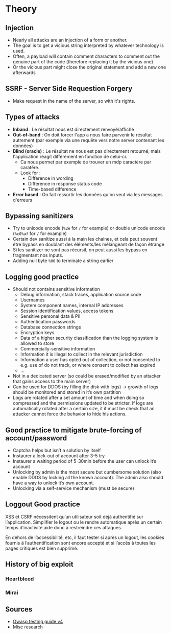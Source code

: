 # Theory

## Injection

* Nearly all attacks are an injection of a form or another.
* The goal is to get a vicious string interpreted by whatever technology is used.
* Often, a payload will contain comment characters to comment out the genuine part of the code \(therefore replacing it by the vicious one\)
* Or the vicious part might close the original statement and add a new one afterwards

## SSRF - Server Side Requestion Forgery

* Make request in the name of the server, so with it's rights.

## Types of attacks

* **Inband** : Le résultat nous est directement renvoyé/affiché
* **Out-of-band** : On doit forcer l'app a nous faire parvenir le résultat autrement \(par exemple via une requête vers notre server contenant les données\)
* **Blind \(oracle\)** : Le résultat ne nous est pas directement retourné, mais l'application réagit différement en fonction de celui-ci. 
  * Ca nous permet par exemple de trouver un mdp caractère par caratère. 
  * Look for : 
    * Difference in wording
    * Difference in response status code
    * Time-based difference
* **Error based** : On fait ressortir les données qu'on veut via les messages d'erreurs

## Bypassing sanitizers

* Try to unicode encode \(`%2e` for `/` for example\) or double unicode encode \(`%c0%af` for `/` for example\)
* Certain dev sanitize aussi à la main les chaines, et cela peut souvent être bypass en doublant des éléments/les mélangeant de façon étrange
* Si les sanitizer ne sont pas récursif, on peut aussi les bypass en fragmentant nos inputs.
* Adding null byte `%00` to terminate a string earlier

## Logging good practice

* Should not contains sensitive information 
  * Debug information, stack traces, application source code
  * Usernames
  * System component names, internal IP addresses
  * Session identification values, access tokens
  * Sensitive personal data & PII
  * Authentication passwords
  * Database connection strings
  * Encryption keys
  * Data of a higher security classification than the logging system is allowed to store
  * Commercially-sensitive information
  * Information it is illegal to collect in the relevant jurisdiction
  * Information a user has opted out of collection, or not consented to e.g. use of do not track, or where consent to collect has expired
  * ...
* Not in a dedicated server \(so could be erased/modified by an attacker that gains access to the main server\)
* Can be used for DDOS \(by filling the disk with logs\) -&gt; growth of logs should be monitored and stored in it’s own partition
* Logs are rotated after a set amount of time and when doing so compressed and the permissions updated to be stricter. If logs are automatically rotated after a certain size, it it must be check that an attacker cannot force the behavior to hide his actions.

## Good practice to mitigate brute-forcing of account/password

* Captcha helps but isn’t a solution by itself
* Instaurer a lock-out of account after 3-5 try
* Instaurer a waiting period of 5-30min before the user can unlock it’s account
* Unlocking by admin is the most secure but cumbersome solution \(also enable DDOS by locking all the known account\). The admin also should have a way to unlock it’s own account.
* Unlocking via a self-service mechanism \(must be secure\)

## Loggout Good practice

XSS et CSRF nécessitent qu’un utilisateur soit déjà authentifié sur l’application. Simplifier le logout ou le rendre automatique après un certain temps d’inactivité aide donc à restreindre ces attaques.

En dehors de l’accessibilité, etc, il faut tester si après un logout, les cookies fournis à l’authentification sont encore accepté et si l’accès à toutes les pages critiques est bien supprimé.

## History of big exploit

### Heartbleed

### Mirai

## Sources

* [Owasp testing guide v4](https://owasp.org/www-project-web-security-testing-guide/assets/archive/OWASP_Testing_Guide_v4.pdf)
* Misc research

